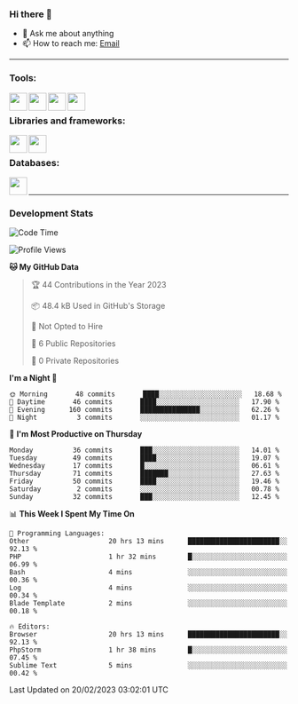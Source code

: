 ### Hi there 👋

- 💬 Ask me about anything
- 📫 How to reach me: [Email]

---

### Tools:
<img align='left' height="32" width="32" src="https://cdn.jsdelivr.net/npm/simple-icons@4.8.0/icons/phpstorm.svg" />
<img align='left' height="32" width="32" src="https://cdn.jsdelivr.net/npm/simple-icons@4.8.0/icons/sublimetext.svg" />
<img align='left' height="32" width="32" src="https://cdn.jsdelivr.net/npm/simple-icons@4.8.0/icons/laragon.svg" />
<img align='left' height="32" width="32" src="https://cdn.jsdelivr.net/npm/simple-icons@4.8.0/icons/xampp.svg" />
<br>

### Libraries and frameworks:
<img align='left' height="32" width="32" src="https://cdn.jsdelivr.net/npm/simple-icons@4.8.0/icons/laravel.svg" />
<img align='left' height="32" width="32" src="https://cdn.jsdelivr.net/npm/simple-icons@4.8.0/icons/jquery.svg" />
<br>

### Databases:
<img align='left' height="32" width="32" src="https://cdn.jsdelivr.net/npm/simple-icons@4.8.0/icons/mysql.svg" />
<br>

---
### Development Stats
<!--START_SECTION:waka-->
![Code Time](http://img.shields.io/badge/Code%20Time-961%20hrs%2020%20mins-blue)

![Profile Views](http://img.shields.io/badge/Profile%20Views-2-blue)

**🐱 My GitHub Data** 

> 🏆 44 Contributions in the Year 2023
 > 
> 📦 48.4 kB Used in GitHub's Storage 
 > 
> 🚫 Not Opted to Hire
 > 
> 📜 6 Public Repositories 
 > 
> 🔑 0 Private Repositories  
 > 
**I'm a Night 🦉** 

```text
🌞 Morning       48 commits       ████░░░░░░░░░░░░░░░░░░░░░   18.68 % 
🌆 Daytime       46 commits       ████░░░░░░░░░░░░░░░░░░░░░   17.90 % 
🌃 Evening      160 commits       ███████████████░░░░░░░░░░   62.26 % 
🌙 Night          3 commits       ░░░░░░░░░░░░░░░░░░░░░░░░░   01.17 % 

```
📅 **I'm Most Productive on Thursday** 

```text
Monday          36 commits       ███░░░░░░░░░░░░░░░░░░░░░░   14.01 % 
Tuesday         49 commits       ████░░░░░░░░░░░░░░░░░░░░░   19.07 % 
Wednesday       17 commits       █░░░░░░░░░░░░░░░░░░░░░░░░   06.61 % 
Thursday        71 commits       ███████░░░░░░░░░░░░░░░░░░   27.63 % 
Friday          50 commits       ████░░░░░░░░░░░░░░░░░░░░░   19.46 % 
Saturday         2 commits       ░░░░░░░░░░░░░░░░░░░░░░░░░   00.78 % 
Sunday          32 commits       ███░░░░░░░░░░░░░░░░░░░░░░   12.45 % 

```


📊 **This Week I Spent My Time On** 

```text
💬 Programming Languages: 
Other                    20 hrs 13 mins      ███████████████████████░░   92.13 % 
PHP                      1 hr 32 mins        █░░░░░░░░░░░░░░░░░░░░░░░░   06.99 % 
Bash                     4 mins              ░░░░░░░░░░░░░░░░░░░░░░░░░   00.36 % 
Log                      4 mins              ░░░░░░░░░░░░░░░░░░░░░░░░░   00.34 % 
Blade Template           2 mins              ░░░░░░░░░░░░░░░░░░░░░░░░░   00.18 % 

🔥 Editors: 
Browser                  20 hrs 13 mins      ███████████████████████░░   92.13 % 
PhpStorm                 1 hr 38 mins        █░░░░░░░░░░░░░░░░░░░░░░░░   07.45 % 
Sublime Text             5 mins              ░░░░░░░░░░░░░░░░░░░░░░░░░   00.42 % 

```


 Last Updated on 20/02/2023 03:02:01 UTC
<!--END_SECTION:waka-->

[huyviet]: https://huyviet.vn/
[EMAIl]: https://mail.google.com/mail/u/0/?fs=1&tf=cm&source=mailto&to=huynguyenviet0110@gmail.com
